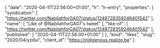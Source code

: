 {
  "date": "2020-04-11T22:56:00+01:00",
  "h": "h-entry",
  "properties": {
    "syndication": [
      "https://twitter.com/NabilahforGA07/status/1248728359246401542"
    ],
    "name": [
      "Like of @NabilahforGA07's tweet"
    ],
    "like-of": [
      "https://twitter.com/NabilahforGA07/status/1248728359246401542"
    ],
    "published": [
      "2020-04-11T22:56:00+01:00"
    ]
  },
  "kind": "likes",
  "slug": "2020/04/yzdui",
  "client_id": "https://indigenous.realize.be"
}
